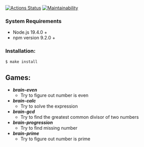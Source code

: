 [![Actions Status](https://github.com/hellraze/frontend-project-44/workflows/hexlet-check/badge.svg)](https://github.com/hellraze/frontend-project-44/actions)
[![Maintainability](https://api.codeclimate.com/v1/badges/73854f324f73d089f7ca/maintainability)](https://codeclimate.com/github/hellraze/frontend-project-44/maintainability)

### System Requirements

* Node.js 19.4.0 +
* npm version 9.2.0 +

### Installation:

```sh
$ make install
```

## Games:

* ***brain-even***
  - Try to figure out number is even
* ***brain-calc***
  - Try to solve the expression
* ***brain-gcd***
  - Try to find the greatest common divisor of two numbers
* ***brain-progression***
  - Try to find missing number
* ***brain-prime***
  - Try to figure out number is prime
